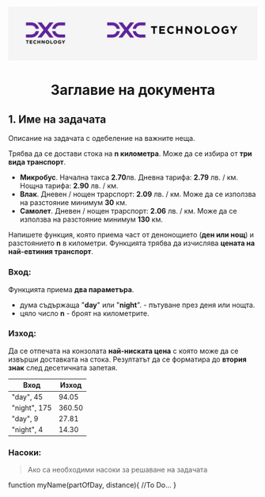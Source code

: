 ![alt-text](https://github.com/boyan-boyanov/FullStackProject/blob/main/dxcLogo.jpg)
<h1  align="center">Заглавие на документа</h1>
   

## 1. Име на задачата

Описание на задачата с одебеление на важните неща. 

Трябва да се достави стока на **n километра**.  Може да се избира от  **три вида транспорт**.

 - **Микробус**. Начална такса **2.70**лв. Дневна тарифа: **2.79** лв. / км. Нощна тарифа: **2.90** лв. / км.
 - **Влак**. Дневен / нощен трарспорт: **2.09** лв. / км. Може да се използва на разстояние минимум **30** км.
 - **Самолет**. Дневен / нощен трарспорт: **2.06** лв. / км. Може да се използва на разстояние минимум **130** км.

Напишете функция, която приема част от денонощието (**ден или нощ**) и разстоянието **n** в километри. Функцията трябва да изчислява **цената на най-евтиния транспорт**.

<h3>Вход:</h3>

Функцията приема **два параметъра**.

 - дума съдържаща "**day**" или "**night**". - пътуване през деня или нощта.
 - цяло число **n** - броят на километрите.
<h3>Изход:</h3>

Да се отпечата на конзолата **най-ниската цена** с която може да се извърши доставката на стока.
Резултатът да се форматира до **втория знак** след десетичната запетая.

| Вход         | Изход |
|--------------|-------|
| "day", 45 | 94.05  | 
| "night", 175 | 360.50  |  
| "day", 9 | 27.81  |
| "night", 4 | 14.30  | 

<h3>Насоки:</h3>

> Ако са необходими насоки за решаване на задачата
> 

   function myName(partOfDay, distance){
     //To Do...
     }
